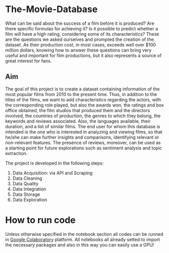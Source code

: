 # The-Movie-Database

What can be said about the success of a film before it is produced? Are there specific formulas for achieving it? Is it possible to predict whether a film will have a high rating, considering some of its characteristics? These are the questions we asked ourselves and prompted the creation of the dataset. As their production cost, in most cases, exceeds well over $100 million dollars, knowing how to answer these questions can bring very useful and important for film productions, but it also represents a source of great interest for fans.

## Aim

The goal of this project is to create a dataset containing information of the most popular films from 2010 to the present time. Thus, in addition to the titles of the films, we want to add characteristics regarding the actors, with the corresponding role played, but also the awards won, the ratings and box office obtained, the film studios that produced them and the directors involved, the countries of production, the genres to which they belong, the keywords and reviews associated. Also, the languages available, their duration, and a list of similar films. The end user for whom this database is intended is the one who is interested in analyzing and viewing films, so that he/she can make further insights and comparisons, identifying relevant or non-relevant features. The presence of reviews, moreover, can be used as a starting point for future explorations such as sentiment analysis and topic extraction.

The project is developed in the following steps:
1. Data Acquisition: via API and Scraping
2. Data Cleaning
3. Data Quality
4. Data Integration
5. Data Storage 
6. Data Exploration


# How to run code
Unless otherwise specified in the notebook section all codes can be runned in [Google Colaboratory](https://colab.research.google.com/) platform. All notebooks all already setted to import the necessary packages and also in this way you can easily use a GPU! 
